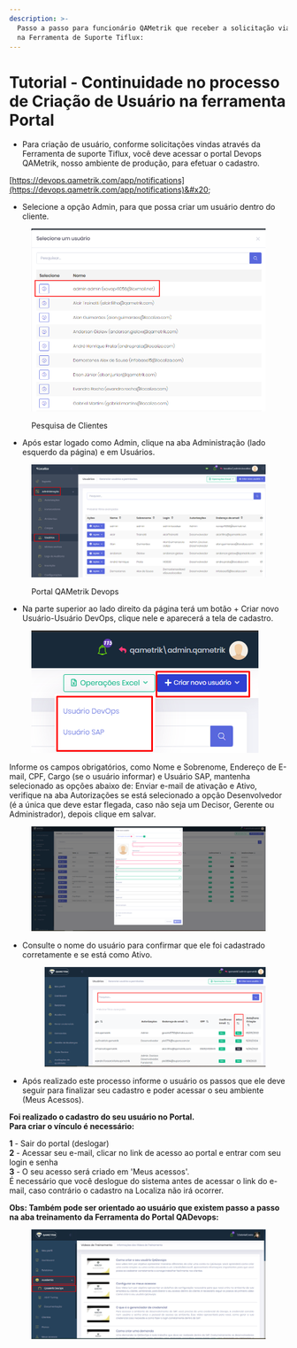 ```yaml
---
description: >-
  Passo a passo para funcionário QAMetrik que receber a solicitação via chamado
  na Ferramenta de Suporte Tiflux:
---
```


# Tutorial - Continuidade no processo de Criação de Usuário na ferramenta Portal

* Para criação de usuário, conforme solicitações vindas através da Ferramenta de suporte Tiflux, você deve acessar o portal Devops QAMetrik, nosso ambiente de produção, para efetuar o cadastro.

[https://devops.qametrik.com/app/notifications](https://devops.qametrik.com/app/notifications)&#x20;

* Selecione a opção Admin, para que possa criar um usuário dentro do cliente.

<figure><img src="../.gitbook/assets/Items9.png" alt="Pesquisa de Clientes"><figcaption><p>Pesquisa de Clientes</p></figcaption></figure>

* Após estar logado como Admin, clique na aba Administração (lado esquerdo da página) e em Usuários.

<figure><img src="../.gitbook/assets/Items10.png" alt="Portal QAMetrik Devops"><figcaption><p>Portal QAMetrik Devops</p></figcaption></figure>

* Na parte superior ao lado direito da página terá um botão + Criar novo Usuário-Usuário DevOps, clique nele e aparecerá a tela de cadastro.

<figure><img src="../.gitbook/assets/image (16).png" alt=""><figcaption></figcaption></figure>

Informe os campos obrigatórios, como Nome e Sobrenome, Endereço de E-mail, CPF, Cargo (se o usuário informar) e Usuário SAP, mantenha selecionado as opções abaixo de: Enviar e-mail de ativação e Ativo, verifique na aba Autorizações se está selecionado a opção Desenvolvedor (é a única que deve estar flegada, caso não seja um Decisor, Gerente ou Administrador), depois clique em salvar.

<figure><img src="../.gitbook/assets/image (17).png" alt=""><figcaption></figcaption></figure>

*   Consulte o nome do usuário para confirmar que ele foi cadastrado corretamente e se está como Ativo.

    <figure><img src="../.gitbook/assets/image (18).png" alt=""><figcaption></figcaption></figure>
* Após realizado este processo informe o usuário os passos que ele deve seguir para finalizar seu cadastro e poder acessar o seu ambiente (Meus Acessos).

**Foi realizado o cadastro do seu usuário no Portal.**\
**Para criar o vínculo é necessário:**

**1** - Sair do portal (deslogar)\
**2** - Acessar seu e-mail, clicar no link de acesso ao portal e entrar com seu login e senha\
**3** - O seu acesso será criado em 'Meus acessos'.\
É necessário que você deslogue do sistema antes de acessar o link do e-mail, caso contrário o cadastro na Localiza não irá ocorrer.

**Obs: Também pode ser orientado ao usuário que existem passo a passo na aba treinamento da Ferramenta do Portal QADevops:**

<figure><img src="../.gitbook/assets/image (78).png" alt=""><figcaption></figcaption></figure>
